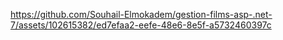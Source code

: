 https://github.com/Souhail-Elmokadem/gestion-films-asp-.net-7/assets/102615382/ed7efaa2-eefe-48e6-8e5f-a5732460397c
